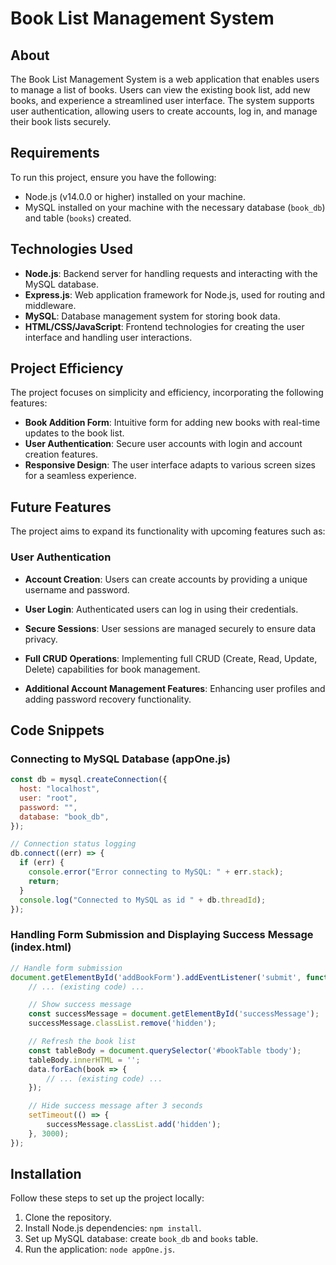# Book List Management System

## About

The Book List Management System is a web application that enables users to manage a list of books. Users can view the existing book list, add new books, and experience a streamlined user interface. The system supports user authentication, allowing users to create accounts, log in, and manage their book lists securely.

## Requirements

To run this project, ensure you have the following:

- Node.js (v14.0.0 or higher) installed on your machine.
- MySQL installed on your machine with the necessary database (`book_db`) and table (`books`) created.

## Technologies Used

- **Node.js**: Backend server for handling requests and interacting with the MySQL database.
- **Express.js**: Web application framework for Node.js, used for routing and middleware.
- **MySQL**: Database management system for storing book data.
- **HTML/CSS/JavaScript**: Frontend technologies for creating the user interface and handling user interactions.

## Project Efficiency

The project focuses on simplicity and efficiency, incorporating the following features:

- **Book Addition Form**: Intuitive form for adding new books with real-time updates to the book list.
- **User Authentication**: Secure user accounts with login and account creation features.
- **Responsive Design**: The user interface adapts to various screen sizes for a seamless experience.

## Future Features

The project aims to expand its functionality with upcoming features such as:

### User Authentication

- **Account Creation**: Users can create accounts by providing a unique username and password.
- **User Login**: Authenticated users can log in using their credentials.
- **Secure Sessions**: User sessions are managed securely to ensure data privacy.

- **Full CRUD Operations**: Implementing full CRUD (Create, Read, Update, Delete) capabilities for book management.
- **Additional Account Management Features**: Enhancing user profiles and adding password recovery functionality.

## Code Snippets

### Connecting to MySQL Database (appOne.js)

```javascript
const db = mysql.createConnection({
  host: "localhost",
  user: "root",
  password: "",
  database: "book_db",
});

// Connection status logging
db.connect((err) => {
  if (err) {
    console.error("Error connecting to MySQL: " + err.stack);
    return;
  }
  console.log("Connected to MySQL as id " + db.threadId);
});
```

### Handling Form Submission and Displaying Success Message (index.html)

```javascript
// Handle form submission
document.getElementById('addBookForm').addEventListener('submit', function (event) {
    // ... (existing code) ...

    // Show success message
    const successMessage = document.getElementById('successMessage');
    successMessage.classList.remove('hidden');

    // Refresh the book list
    const tableBody = document.querySelector('#bookTable tbody');
    tableBody.innerHTML = '';
    data.forEach(book => {
        // ... (existing code) ...
    });

    // Hide success message after 3 seconds
    setTimeout(() => {
        successMessage.classList.add('hidden');
    }, 3000);
});
```

## Installation

Follow these steps to set up the project locally:

1. Clone the repository.
2. Install Node.js dependencies: `npm install`.
3. Set up MySQL database: create `book_db` and `books` table.
4. Run the application: `node appOne.js`.
